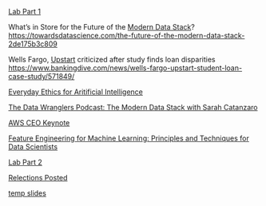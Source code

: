 [Lab Part 1](https://github.com/brook-miller/mbai-417-data/blob/main/operationalizing-data/in-class/content_recommender.ipynb)

What’s in Store for the Future of the [Modern Data Stack](https://towardsdatascience.com/the-future-of-the-modern-data-stack-2de175b3c809)?   
https://towardsdatascience.com/the-future-of-the-modern-data-stack-2de175b3c809

Wells Fargo, [Upstart](https://www.bankingdive.com/news/wells-fargo-upstart-student-loan-case-study/571849/) criticized after study finds loan disparities  
https://www.bankingdive.com/news/wells-fargo-upstart-student-loan-case-study/571849/

[Everyday Ethics for Aritificial Intelligence](https://www.ibm.com/watson/assets/duo/pdf/everydayethics.pdf)

[The Data Wranglers Podcast: The Modern Data Stack with Sarah Catanzaro](https://www.youtube.com/watch?v=55DqHH9OoEc&t=547s)

[AWS CEO Keynote](https://www.youtube.com/watch?v=WGA2P_oH5Xc&t=3428s)

[Feature Engineering for Machine Learning: Principles and Techniques for Data Scientists](https://www.amazon.com/Feature-Engineering-Machine-Learning-Principles/dp/1491953241/)

[Lab Part 2](https://github.com/brook-miller/mbai-417-data/blob/main/operationalizing-data/in-class/content_recommender-2.ipynb)

[Relections Posted](https://github.com/brook-miller/mbai-417-data/tree/main/reflections)

[temp slides](https://www.dropbox.com/s/bjb1n0403ywnrmi/class%205%20slides.pptx?dl=0)
